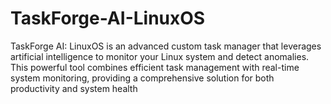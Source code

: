 # TaskForge-AI-LinuxOS
TaskForge AI: LinuxOS is an advanced custom task manager that leverages artificial intelligence to monitor your Linux system and detect anomalies. This powerful tool combines efficient task management with real-time system monitoring, providing a comprehensive solution for both productivity and system health
